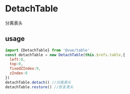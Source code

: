 # DetachTable
分离表头
## usage
```js
import {DetachTable} from '@vue/table'
const detachTable = new DetachTable(this.$refs.table,{
  left:0,
  top:0,
  fixedZIndex:9,
  zIndex:8
})
detachTable.detach() //分离表头
detachTable.restore() //恢复表头
```
